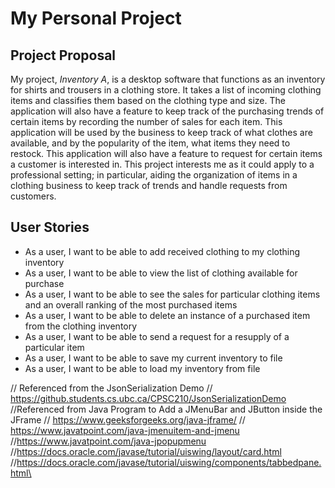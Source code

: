 # My Personal Project
## **Project Proposal**
My project, *Inventory A*, is a desktop software that functions as an inventory for shirts and trousers in a clothing store. It takes a list of incoming clothing items and classifies them based on the clothing type and size.  The application will also have a feature to keep track of the purchasing trends of certain items by recording the number of sales for each item. This application will be used by the business to keep track of what clothes are available, and by the popularity of the item, what items they need to restock. This application will also have a feature to request for certain items a customer is interested in. This project interests me as it could apply to a professional setting; in particular, aiding the organization of items in a clothing business to keep track of trends and handle requests from customers.


## **User Stories**
- As a user, I want to be able to add received clothing to my clothing inventory
- As a user, I want to be able to view the list of clothing available for purchase
- As a user, I want to be able to see the sales for particular clothing items and an overall ranking of the most purchased items
- As a user, I want to be able to delete an instance of a purchased item from the clothing inventory
- As a user, I want to be able to send a request for a resupply of a particular item
- As a user, I want to be able to save my current inventory to file
- As a user, I want to be able to load my inventory from file



// Referenced from the JsonSerialization Demo
// https://github.students.cs.ubc.ca/CPSC210/JsonSerializationDemo
//Referenced from  Java Program to Add a JMenuBar and JButton inside the JFrame
// https://www.geeksforgeeks.org/java-jframe/
// https://www.javatpoint.com/java-jmenuitem-and-jmenu
//https://www.javatpoint.com/java-jpopupmenu
//https://docs.oracle.com/javase/tutorial/uiswing/layout/card.html
//https://docs.oracle.com/javase/tutorial/uiswing/components/tabbedpane.html\